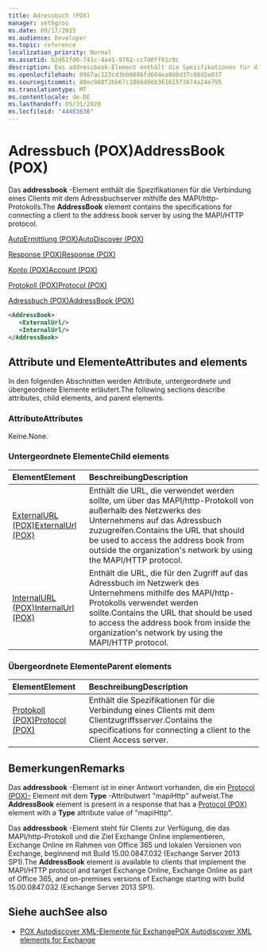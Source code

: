 ```yaml
---
title: Adressbuch (POX)
manager: sethgros
ms.date: 09/17/2015
ms.audience: Developer
ms.topic: reference
localization_priority: Normal
ms.assetid: b2d62fd0-741c-4a41-9762-cc7d0ff01c9c
description: Das addressbook-Element enthält die Spezifikationen für die Verbindung eines Clients mit dem Adressbuchserver mithilfe des MAPI/http-Protokolls.
ms.openlocfilehash: 0967ac123cd3bb0086fd004ea0d0d37c08d2e037
ms.sourcegitcommit: 88ec988f2bb67c1866d06b361615f3674a24e795
ms.translationtype: MT
ms.contentlocale: de-DE
ms.lasthandoff: 05/31/2020
ms.locfileid: "44463636"
---
```

# <a name="addressbook-pox"></a><span data-ttu-id="8c964-103">Adressbuch (POX)</span><span class="sxs-lookup"><span data-stu-id="8c964-103">AddressBook (POX)</span></span>

<span data-ttu-id="8c964-104">Das **addressbook** -Element enthält die Spezifikationen für die Verbindung eines Clients mit dem Adressbuchserver mithilfe des MAPI/http-Protokolls.</span><span class="sxs-lookup"><span data-stu-id="8c964-104">The **AddressBook** element contains the specifications for connecting a client to the address book server by using the MAPI/HTTP protocol.</span></span> 
  
[<span data-ttu-id="8c964-105">AutoErmittlung (POX)</span><span class="sxs-lookup"><span data-stu-id="8c964-105">AutoDiscover (POX)</span></span>](autodiscover-pox.md)
  
[<span data-ttu-id="8c964-106">Response (POX)</span><span class="sxs-lookup"><span data-stu-id="8c964-106">Response (POX)</span></span>](response-pox.md)
  
[<span data-ttu-id="8c964-107">Konto (POX)</span><span class="sxs-lookup"><span data-stu-id="8c964-107">Account (POX)</span></span>](account-pox.md)
  
[<span data-ttu-id="8c964-108">Protokoll (POX)</span><span class="sxs-lookup"><span data-stu-id="8c964-108">Protocol (POX)</span></span>](protocol-pox.md)
  
[<span data-ttu-id="8c964-109">Adressbuch (POX)</span><span class="sxs-lookup"><span data-stu-id="8c964-109">AddressBook (POX)</span></span>](addressbook-pox.md)
  
```XML
<AddressBook>
   <ExternalUrl/>
   <InternalUrl/>
</AddressBook>
```

## <a name="attributes-and-elements"></a><span data-ttu-id="8c964-110">Attribute und Elemente</span><span class="sxs-lookup"><span data-stu-id="8c964-110">Attributes and elements</span></span>

<span data-ttu-id="8c964-111">In den folgenden Abschnitten werden Attribute, untergeordnete und übergeordnete Elemente erläutert.</span><span class="sxs-lookup"><span data-stu-id="8c964-111">The following sections describe attributes, child elements, and parent elements.</span></span>
  
### <a name="attributes"></a><span data-ttu-id="8c964-112">Attribute</span><span class="sxs-lookup"><span data-stu-id="8c964-112">Attributes</span></span>

<span data-ttu-id="8c964-113">Keine.</span><span class="sxs-lookup"><span data-stu-id="8c964-113">None.</span></span>
  
### <a name="child-elements"></a><span data-ttu-id="8c964-114">Untergeordnete Elemente</span><span class="sxs-lookup"><span data-stu-id="8c964-114">Child elements</span></span>

|<span data-ttu-id="8c964-115">**Element**</span><span class="sxs-lookup"><span data-stu-id="8c964-115">**Element**</span></span>|<span data-ttu-id="8c964-116">**Beschreibung**</span><span class="sxs-lookup"><span data-stu-id="8c964-116">**Description**</span></span>|
|:-----|:-----|
|[<span data-ttu-id="8c964-117">ExternalURL (POX)</span><span class="sxs-lookup"><span data-stu-id="8c964-117">ExternalUrl (POX)</span></span>](externalurl-pox.md) <br/> |<span data-ttu-id="8c964-118">Enthält die URL, die verwendet werden sollte, um über das MAPI/http-Protokoll von außerhalb des Netzwerks des Unternehmens auf das Adressbuch zuzugreifen.</span><span class="sxs-lookup"><span data-stu-id="8c964-118">Contains the URL that should be used to access the address book from outside the organization's network by using the MAPI/HTTP protocol.</span></span>  <br/> |
|[<span data-ttu-id="8c964-119">InternalURL (POX)</span><span class="sxs-lookup"><span data-stu-id="8c964-119">InternalUrl (POX)</span></span>](internalurl-pox.md) <br/> |<span data-ttu-id="8c964-120">Enthält die URL, die für den Zugriff auf das Adressbuch im Netzwerk des Unternehmens mithilfe des MAPI/http-Protokolls verwendet werden sollte.</span><span class="sxs-lookup"><span data-stu-id="8c964-120">Contains the URL that should be used to access the address book from inside the organization's network by using the MAPI/HTTP protocol.</span></span>  <br/> |
   
### <a name="parent-elements"></a><span data-ttu-id="8c964-121">Übergeordnete Elemente</span><span class="sxs-lookup"><span data-stu-id="8c964-121">Parent elements</span></span>

|<span data-ttu-id="8c964-122">**Element**</span><span class="sxs-lookup"><span data-stu-id="8c964-122">**Element**</span></span>|<span data-ttu-id="8c964-123">**Beschreibung**</span><span class="sxs-lookup"><span data-stu-id="8c964-123">**Description**</span></span>|
|:-----|:-----|
|[<span data-ttu-id="8c964-124">Protokoll (POX)</span><span class="sxs-lookup"><span data-stu-id="8c964-124">Protocol (POX)</span></span>](protocol-pox.md) <br/> |<span data-ttu-id="8c964-125">Enthält die Spezifikationen für die Verbindung eines Clients mit dem Clientzugriffsserver.</span><span class="sxs-lookup"><span data-stu-id="8c964-125">Contains the specifications for connecting a client to the Client Access server.</span></span>  <br/> |
   
## <a name="remarks"></a><span data-ttu-id="8c964-126">Bemerkungen</span><span class="sxs-lookup"><span data-stu-id="8c964-126">Remarks</span></span>

<span data-ttu-id="8c964-127">Das **addressbook** -Element ist in einer Antwort vorhanden, die ein [Protocol (POX)-](protocol-pox.md) Element mit dem **Type** -Attributwert "mapiHttp" aufweist.</span><span class="sxs-lookup"><span data-stu-id="8c964-127">The **AddressBook** element is present in a response that has a [Protocol (POX)](protocol-pox.md) element with a **Type** attribute value of "mapiHttp".</span></span> 
  
<span data-ttu-id="8c964-128">Das **addressbook** -Element steht für Clients zur Verfügung, die das MAPI/http-Protokoll und die Ziel Exchange Online implementieren, Exchange Online im Rahmen von Office 365 und lokalen Versionen von Exchange, beginnend mit Build 15.00.0847.032 (Exchange Server 2013 SP1).</span><span class="sxs-lookup"><span data-stu-id="8c964-128">The **AddressBook** element is available to clients that implement the MAPI/HTTP protocol and target Exchange Online, Exchange Online as part of Office 365, and on-premises versions of Exchange starting with build 15.00.0847.032 (Exchange Server 2013 SP1).</span></span> 
  
## <a name="see-also"></a><span data-ttu-id="8c964-129">Siehe auch</span><span class="sxs-lookup"><span data-stu-id="8c964-129">See also</span></span>

- [<span data-ttu-id="8c964-130">POX Autodiscover XML-Elemente für Exchange</span><span class="sxs-lookup"><span data-stu-id="8c964-130">POX Autodiscover XML elements for Exchange</span></span>](pox-autodiscover-xml-elements-for-exchange.md)

